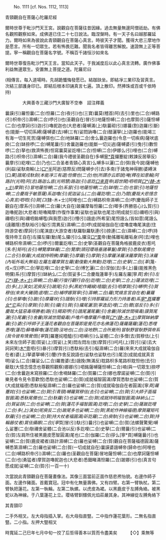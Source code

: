 ﻿　　No. 1111 [cf. Nos. 1112, 1113]

青頸觀自在菩薩心陀羅尼經

爾時世尊于毗沙門天王宮。說觀自在菩薩往昔因緣。過去無量無邊阿僧祇劫。有佛名觀照觀察如來。成佛道已住二十七日說法。臨涅槃時。有一天子名曰越那羅延力。爾時如來為彼說此青頸觀自在菩薩心真言。時彼天子才聞。獲得大悲三摩地作是愿言。所有一切眾生。若有怖畏厄難。聞我名者皆得離苦解脫。速證無上正等菩提。寧一稱觀自在菩薩名字號。不稱百千諸恒沙如來名

爾時世尊復告毗沙門天王言。當知此天子。于我滅度后以此心真言流轉。廣作佛事利益無邊眾生。安置無上菩提之道。陀羅尼曰

(相傳言。每入道場時。先胡跪懺悔發愿已。結跏趺坐。即結凈三業印及習真言。次結三部護身印已。即結后根本印誦真言七遍。頂上散印。然捧珠或百或千依時持)

　　　　大興善寺三藏沙門大廣智不空奉　詔注釋義


曩謨(引)羅怛曩(二合)怛羅(二合)夜(引)也(三寶)曩莫(稽首)阿(去引)里也(二合)嚩路(引)枳帝(引)濕嚩(二合)啰(引)也(圣觀自在)冒(引)地薩怛嚩(二合)也摩賀(引)薩怛嚩(二合)也摩訶(引)迦(引)嚕抳迦也(大悲者)薩嚩滿(上)馱曩砌(引)娜曩(割)迦羅(引斷)也(能斷一切切系縛)薩嚩婆(去)嚩(三有)娑悶訥嚕(二合)醋灑拏(上)迦羅也(能竭三有海一切生死苦)薩嚩弭也(二合)地缽羅(二合)舍么曩迦羅也(令息一切疾病)薩吠底庾(二合)缽捺啰(二合)嚩尾曩(引)舍曩迦羅也(能斷一切災過)薩嚩婆(引)曳(引)數怛啰(二合)拏也(救濟怖畏)怛寫曩莫娑訖哩(二合)怛嚩(二合)伊娜么(引)哩也(二合)嚩路(引)枳帝(引)濕嚩(二合)羅(我今禮彼圣觀自在)多嚩[寧*頁](引)攞蹇綻(敕諫反居舉反)曩摩(引)紇哩(二合)乃也(二合圣者青頸心真言)么嚩多以灑(二合)弭(我今說)薩嚩他(利益)娑馱南輸(上)[口*半](蒲[仁-二+感]反一切利益成就清凈)阿逝(慈際反)問薩嚩步(引去)多南(于諸鬼神得勝)婆縛沫[口*栗]誐尾戍馱劍(本能凈三有道)怛儞也(二合)他(所謂亦云即說)唵(釋在如意輪)阿路計(光明)阿(志)路迦么底(光明慧)路迦(引)底訖[口*束*頁](二合)帝(超世閑)呬呬賀[口*(隸-木+士)](魔慶哉師子)摩賀(引)冒地薩怛嚩(二合)系冒(引)地薩怛嚩(二合)缽哩(二合)也冒(引)地薩怛嚩(二合慶哉于敏菩薩)系迦嚕(引)抳迦娑么(二合)羅訖哩(二合)乃閻(慶哉大悲憶念心真言)呬呬(引)賀[口*(隸-木+士)]阿哩也(二合)嚩路枳帝濕嚩(二合)啰(慶哉師子王觀自在)摩系(引)濕嚩(二合)羅(大自在)跛羅摩每怛羅(二合)唧多(界勝慈心)么賀(引)迦嚕抳迦(大悲者)矩嚕羯摩(作復作事業)娑馱也娑馱也尾淰(明成就引后)禰呬(引與)禰呬(引與)禰呬銘嚩嚂(與我愿)迦(引)懵(引)誐底(所希室)尾怛誐么(皆如意)尾誐么(遠離隱)悉馱裕(引)儗(引霓異反)濕嚩(二合)啰(成就喻伽自在)度嚕度嚕尾演底(住持游空者)摩訶(引)尾演底(大游空者)馱羅馱羅馱連(引)捺連(二合)濕嚩(二合)啰(持復持帝王自在)左攞左攞(動)尾么攞(引)么攞沒[口*栗](二合)帝(動搖離垢離垢身)阿(去)哩也嚩路枳帝濕嚩(二合)啰(引)爾曩訖哩(二合)史拏(圣觀自在菩薩角格披鹿皮衣)惹吒[禾*冬]矩吒(去引)嚩覽摩缽羅(二合)覽摩(頭冠瓔珞垂諸華鬘)摩賀(引)悉馱尾儞也(二合引)馱羅(大成就持明佛)摩羅(引)摩羅(引)摩賀(引)摩羅沫羅沫羅摩賀(引)沫羅(內垢外垢大無垢)左羅左羅摩賀左羅(動復動大無動)訖哩(二合)史拏(二合)[革*(蔑-戍+戊)]啰(二合)拏訖哩(二合)史拏(二合)博乞灑(二合)涅伽(去)多(上)曩(能推黑色明儻)系(引)摩賀(引)缽納么(二合)賀娑多(二合慶哉蓮華手)左羅左羅[寧*頁]舍(引)左[口*(隸-木+士)](引)濕嚩(二合)羅(行復行觀行自在)訖哩(二合)史拏(二合上)薩波訖哩(二合)多(上)演女(泥庾反引)跛尾(引)多(黑蛇作繩線)曀醯(去引)呬摩賀(引)嚩啰(引)賀穆佉(來來大豬頭)底哩(二合)補啰娜賀寧(引)濕嚩(二合)羅(梵燒言宮自在者)曩羅(引)也拏嚕(引)跛(引)摩羅吠(引)誐馱(引)哩(引持那羅延力形力持進者)系[寧*頁](引)攞蹇[女*它](青頸)系(引)摩賀(引)賀(引)攞(引)賀(引)攞尾灑涅(寧逸反)哩(二合)爾(慈反引)多(引慶哉大猛惡毒得勝者)路(引)羯寫啰(引)誐尾灑尾曩(引)舍曩(除滅世間嗔毒)謨賀尾灑(引)尾曩(引)舍曩(除滅世間癡毒)戶嚕戶嚕摩羅戶嚕賀[口*(隸-木+士)](速疾蓮華鬘速疾)摩賀缽納摩曩(引)婆(引呼師子王蓮花者觀自在菩薩即是覺花亦名佛蓮花)薩羅薩羅(蓮花)悉哩悉哩(蓮花)蘇嚕蘇嚕(蓮花頸)沒地也(二合)沒地野(二合所覺所)冒馱野冒馱野弭帝系(我令彼有情覺悟)[寧*頁]羅蹇姹曀醯(引)呬嚩(引)么娑體(二合)多僧(去)賀穆佉(上引未來左住師子面)賀娑(上)賀娑(上笑)悶左悶左(放)摩賀(引)吒吒(上)賀(引)娑(去大訶訶笑)[木*壹](去)呬(引)暴(引)摩賀(引)悉馱裕(去引)儗濕嚩(二合)羅(來來大成就瑜伽自在者)婆(上)拏婆拏嚩(引)簪(作舍反說語也)娑馱也娑馱也(引)尾淰(成就成就真言明)娑么(二合)羅娑么(二合)羅擔婆(去)誐挽(無滿反)耽路枳多尾路枳耽怛他(去引)蘗耽(大憶念憶念也尊觀照觀察)娜娜(引)呬銘薩嚩薩怛嚩(二合)喃(與一切眾生)捺啰(二合)舍曩迦末寫捺羅(二合)舍喃缽羅(二合)賀羅(二合)娜也摩諾娑嚩(二合)賀(引樂見者令見令意歡悅)悉馱也娑嚩(二合)賀(成就福智圓滿)摩賀悉馱也娑嚩(二合)賀(大成就福德)悉馱裕儗濕嚩(二合)羅也娑嚩(二合)賀(成就瑜伽自在者圓滿)[寧*頁]羅蹇姹(引)也娑嚩(二合)賀(引青頸)嚩羅賀穆佉(去引)也娑嚩(二合)賀(引大師子面福智圓滿)悉馱尾儞也(二合)馱羅(引)也娑嚩(二合)賀(成就持明福智圓滿)缽納么(二合)賀娑跢(二合)也娑嚩(二合)賀(蓮花手福智圓滿)訖哩(二合)史拏(二合)薩跛訖哩(二合)多(上)演女(呢庾反二合)跛尾多也娑嚩(二合)賀(黑蛇作神線福德)摩賀羅矩吒馱羅(引)也娑嚩(二合)賀(持大杖者福圓滿)斫訖羅(二合)庾馱(引)也娑嚩(二合)賀(持輪器仗者)賞佉攝娜(二合)[寧*頁]冒(引)馱(引)曩(引)也娑嚩(二合)賀(法螺聲驚覺)嚩么娑蹇(二合)馱禰舍娑體(二合池以反)多訖哩(二合)史拏(二合)爾曩(引)也娑嚩(二合)賀(左肩所住被黑鹿皮愿智圓滿)尾也(二合)伽羅(二合)拶么[寧*頁]嚩薩曩(引)也娑嚩(二合)賀(鹿皮裙者)路計濕嚩(二合)羅也娑嚩(二合)賀(觀自在菩薩福德圓滿)薩嚩悉第濕嚩(二合)羅也娑嚩(二合)賀(一切成就自在)曩謨婆誐嚩帝(歸命也)阿哩也(二合)嚩路枳帝(引)濕嚩(二合)羅也(圣觀自在菩薩)冒地薩怛嚩(二合)也摩訶薩怛嚩(二合)也(勇猛者)摩賀迦嚕抳迦也(大悲者)悉鈿睹滿怛羅(二合)跛娜(引)也(真言句愿成就)娑嚩(二合)賀(引一百一十)

次當說此青頸觀自在菩薩畫像法。其像三面當前正面作慈悲凞怡貌。右邊作師子面。左邊作豬面。首戴寶冠。冠中有化無量壽佛。又有四臂。右第一臂執杖。第二臂執把蓮花。左第一執輪。左第二執螺。以虎皮為裙。以黑鹿皮于左膊角絡。被黑蛇以為神線。于八葉蓮花上立。瓔珞臂釧镮佩光焰莊嚴其身。其神線從左膊角絡下

其青頸印

二手外相叉。左大母指插入掌。右大母指直豎。二中指作蓮花葉形。二無名指直豎。二小指。左押大豎相叉





時寬延二己巳年七月中旬一挍了后哲得善本以質而令盡美矣　　　【◇】乘無等
